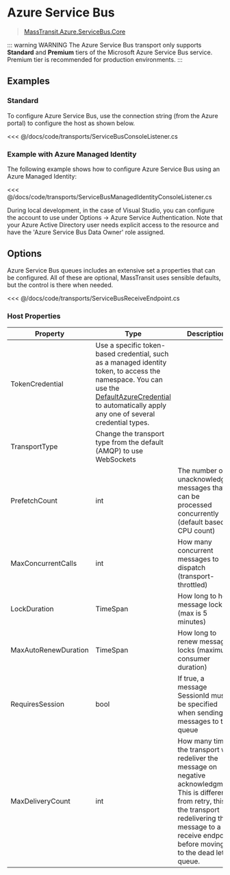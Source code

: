# Azure Service Bus

> [MassTransit.Azure.ServiceBus.Core](https://nuget.org/packages/MassTransit.Azure.ServiceBus.Core/)

::: warning WARNING
The Azure Service Bus transport only supports **Standard** and **Premium** tiers of the Microsoft Azure Service Bus service. Premium tier is recommended for production environments.
:::

## Examples

### Standard

To configure Azure Service Bus, use the connection string (from the Azure portal) to configure the host as shown below.

<<< @/docs/code/transports/ServiceBusConsoleListener.cs

### Example with Azure Managed Identity

The following example shows how to configure Azure Service Bus using an Azure Managed Identity:

<<< @/docs/code/transports/ServiceBusManagedIdentityConsoleListener.cs

During local development, in the case of Visual Studio, you can configure the account to use under Options -> Azure Service Authentication. Note that your Azure Active Directory user needs explicit access to the resource and have the 'Azure Service Bus Data Owner' role assigned.

## Options

Azure Service Bus queues includes an extensive set a properties that can be configured. All of these are optional, MassTransit uses sensible defaults, but the control is there when needed.

<<< @/docs/code/transports/ServiceBusReceiveEndpoint.cs

### Host Properties

| Property                | Type   | Description 
|-------------------------|--------|------------------
| TokenCredential       | Use a specific token-based credential, such as a managed identity token, to access the namespace.  You can use the [DefaultAzureCredential](https://docs.microsoft.com/en-us/dotnet/api/azure.identity.defaultazurecredential?view=azure-dotnet) to automatically apply any one of several credential types.
| TransportType         | Change the transport type from the default (AMQP) to use WebSockets
| PrefetchCount         | int | The number of unacknowledged messages that can be processed concurrently (default based on CPU count)
| MaxConcurrentCalls         | int | How many concurrent messages to dispatch (transport-throttled)
| LockDuration        | TimeSpan   | How long to hold message locks (max is 5 minutes)
| MaxAutoRenewDuration        | TimeSpan   | How long to renew message locks (maximum consumer duration)
| RequiresSession        | bool   | If true, a message SessionId must be specified when sending messages to the queue
| MaxDeliveryCount        | int   | How many times the transport will redeliver the message on negative acknowledgment. This is different from retry, this is the transport redelivering the message to a receive endpoint before moving it to the dead letter queue.


